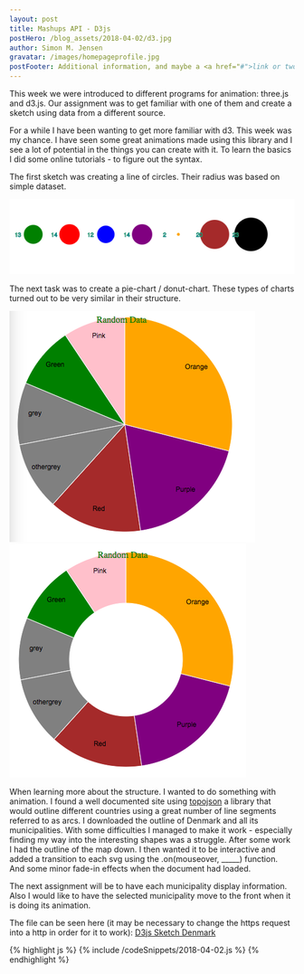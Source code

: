 ```yaml
---
layout: post
title: Mashups API - D3js
postHero: /blog_assets/2018-04-02/d3.jpg
author: Simon M. Jensen
gravatar: /images/homepageprofile.jpg
postFooter: Additional information, and maybe a <a href="#">link or two</a>
---
```

This week we were introduced to different programs for animation: three.js and d3.js. Our
assignment was to get familiar with one of them and create a sketch using data from a different source.

For a while I have been wanting to get more familiar with d3. This week was my chance. I have seen some great animations made using this library and I see a lot of potential in the things you can create with it. To learn the basics I did some online tutorials - to figure out the syntax.

The first sketch was creating a line of circles. Their radius was based on simple dataset.  

<div class="aroundImage">
<img src="/blog_assets/2018-04-02/d3simplecircles.png"
     alt="circles">
</div>

The next task was to create a pie-chart / donut-chart. These types of charts turned out to be very similar in their structure.

<div class="aroundImage">
<img src="/blog_assets/2018-04-02/pie.png"
     alt="circles">
</div>

<div class="aroundImage">
<img src="/blog_assets/2018-04-02/donut.png"
     alt="circles">
</div>

When learning more about the structure. I wanted to do something with animation. I found a well documented site using [topojson](https://github.com/topojson/topojson) a library that would outline different countries using a great number of line segments referred to as arcs. I downloaded the outline of Denmark and all its municipalities. With some difficulties I managed to make it work - especially finding my way into the interesting shapes was a struggle. After some work I had the outline of the map down. I then wanted it to be interactive and added a transition to each svg using the .on(mouseover, _____) function. And some minor fade-in effects when the document had loaded.

The next assignment will be to have each municipality display information. Also I would like to have the selected municipality move to the front when it is doing its animation.  

The file can be seen here (it may be necessary to change the https request into a http in order for it to work):
[D3js Sketch Denmark](http://simonmarqvard.github.io/d3firstSketch/)

<div>
{% highlight js %}
{% include /codeSnippets/2018-04-02.js %}
{% endhighlight %}
</div>
